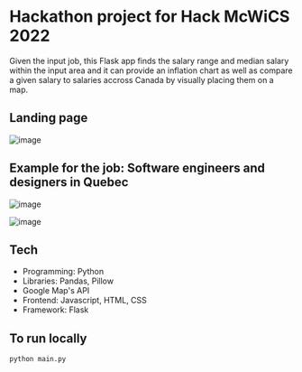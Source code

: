 # Hackathon project for Hack McWiCS 2022
Given the input job, this Flask app finds the salary range and median salary within the input area and it can provide an inflation chart as well as compare a given salary to salaries accross Canada by visually placing them on a map.

## Landing page
![image](https://github.com/aasmaa11/Hackathon_2022/assets/90011767/5def8130-7341-4d8b-8e18-c0ae7438ab95)

## Example for the job: Software engineers and designers in Quebec
![image](https://github.com/aasmaa11/Hackathon_2022/assets/90011767/73a41525-7869-4a0b-b31b-3af395aa24a9)

![image](https://github.com/aasmaa11/Hackathon_2022/assets/90011767/fd68ff24-0f15-4fa7-b3bc-0e35debe803b)


## Tech
* Programming: Python
* Libraries: Pandas, Pillow
* Google Map's API
* Frontend: Javascript, HTML, CSS
* Framework: Flask

## To run locally
```python main.py```
